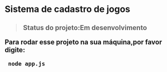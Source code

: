 <h1>Sistema de cadastro de jogos<h2/>

>Status do projeto:Em desenvolvimento

Para rodar esse projeto na sua máquina,por favor digite:

`````
 node app.js
`````
